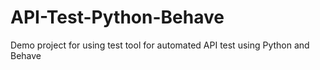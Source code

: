 # API-Test-Python-Behave
Demo project for using test tool for automated API test using Python and Behave
